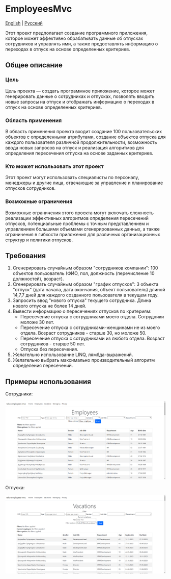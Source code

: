 # EmployeesMvc

[English](README.md) | [Русский](README.ru.md)

Этот проект предполагает создание программного приложения, которое может эффективно обрабатывать данные об отпусках сотрудников и управлять ими, а также предоставлять информацию о переходах в отпуск на основе определенных критериев.

## Общее описание

### Цель

Цель проекта — создать программное приложение, которое может генерировать данные о сотрудниках и отпусках, позволять вводить новые запросы на отпуск и отображать информацию о переходах в отпуск на основе определенных критериев.

### Область применения

В область применения проекта входит создание 100 пользовательских объектов с определенными атрибутами, создание объектов отпуска для каждого пользователя различной продолжительности, возможность ввода новых запросов на отпуск и реализация алгоритмов для определения пересечения отпуска на основе заданных критериев.

### Кто может использовать этот проект

Этот проект могут использовать специалисты по персоналу, менеджеры и другие лица, отвечающие за управление и планирование отпусков сотрудников.

### Возможные ограничения

Возможные ограничения этого проекта могут включать сложность реализации эффективных алгоритмов определения пересечений отпусков, потенциальные проблемы с точным представлением и управлением большими объемами сгенерированных данных, а также ограничения в гибкости приложения для различных организационных структур и политики отпусков.

## Требования 

1. Сгенерировать случайным образом "сотрудников компании": 100 объектов пользователь (ФИО, пол, должность (перечисление 10 должностей), возраст). 
2. Сгенерировать случайным образом "график отпусков": 3 объекта "отпуск" (дата начала, дата окончания, объект пользователь) длиной 14,7,7 дней для каждого созданного пользователя в текущем году. 
3. Запросить ввод "нового отпуска" текущего сотрудника. Длина нового отпуска не более 14 дней. 
4. Вывести информацию о пересечениях отпусков по критериям: 
    - Пересечение отпуска с сотрудниками моего отдела. Сотрудники моложе 30 лет. 
    - Пересечение отпуска с сотрудниками-женщинами не из моего отдела. Возраст сотрудников - старше 30, но моложе 50. 
    - Пересечение отпуска с сотрудниками из любого отдела. Возраст сотрудников - старше 50 лет. 
    - Отпуска без пересечения. 
5. Желательно использование LINQ, лямбда-выражений.
6. Желательно выбрать максимально производительный алгоритм определения пересечений. 

## Примеры использования  

Сотрудники: 

![employees_nofilter](../../docs/img/examples/EmployeesMvc/employees_nofilter.png)

Отпуска:

![vacations_nofilter](../../docs/img/examples/EmployeesMvc/vacations_nofilter.png)
